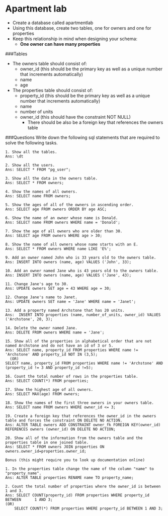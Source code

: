 # Apartment lab

- Create a database called apartmentlab 
- Using this database, create two tables, one for owners and one for properties
- Keep this relationship in mind when designing your schema:
	+ **One owner can have many properties**

###Tables

- The owners table should consist of: 
	+ owner_id (this should be the primary key as well as a unique number that increments automatically)
	+ name
	+ age
- The properties table should consist of:
	+ property_id (this should be the primary key as well as a unique number that increments automatically)
	+ name
	+ number of units
	+ owner_id (this should have the constraint NOT NULL)
		+ There should be also be a foreign key that references the owners table

###Questions
Write down the following sql statements that are required to solve the following tasks.

```    
1. Show all the tables.
Ans: \dt

2. Show all the users.
Ans: SELECT * FROM "pg_user";

3. Show all the data in the owners table.
Ans: SELECT * FROM owners;

4. Show the names of all owners.
Ans: SELECT name FROM owners;

5. Show the ages of all of the owners in ascending order.
Ans: SELECT age FROM owners ORDER BY age ASC;

6. Show the name of an owner whose name is Donald.
Ans: SELECT name FROM owners WHERE name = 'Donald';

7. Show the age of all owners who are older than 30.
Ans: SELECT age FROM owners WHERE age > 30;

8. Show the name of all owners whose name starts with an E.
Ans: SELECT * FROM owners WHERE name LIKE 'E%';

9. Add an owner named John who is 33 years old to the owners table.
Ans: INSERT INTO owners (name, age) VALUES ('John', 33);

10. Add an owner named Jane who is 43 years old to the owners table.
Ans: INSERT INTO owners (name, age) VALUES ('Jane', 43);

11. Change Jane's age to 30.
Ans: UPDATE owners SET age = 43 WHERE age = 30;

12. Change Jane's name to Janet.
Ans: UPDATE owners SET name = 'Jane' WHERE name = 'Janet';

13. Add a property named Archstone that has 20 units.
Ans:  INSERT INTO properties (name, number_of_units, owner_id) VALUES ('Archstone', 20, 3);

14. Delete the owner named Jane.
Ans: DELETE FROM owners WHERE name = 'Jane';

15. Show all of the properties in alphabetical order that are not named Archstone and do not have an id of 3 or 5.
Ans: SELECT name, property_id FROM properties WHERE name != 'Archstone' AND property_id NOT IN (3,5);
  (OR)
SELECT name, property_id FROM properties WHERE name != 'Archstone' AND (property_id != 3 AND property_id !=5);

16. Count the total number of rows in the properties table.
Ans: SELECT COUNT(*) FROM properties;

17. Show the highest age of all owners.
Ans: SELECT MAX(age) FROM owners;

18. Show the names of the first three owners in your owners table.
Ans: SELECT name FROM owners WHERE owner_id <= 3;

19. Create a foreign key that references the owner_id in the owners table and forces the constraint ON DELETE NO ACTION. 
Ans: ALTER TABLE owners ADD CONSTRAINT owner_fk FOREIGN KEY(owner_id) REFERENCES owners (owner_id) ON DELETE NO ACTION;

20. Show all of the information from the owners table and the properties table in one joined table.
Ans: SELECT * FROM owners JOIN properties ON owners.owner_id=properties.owner_id;

Bonus (this might require you to look up documentation online)

1. In the properties table change the name of the column "name" to "property_name".
Ans: ALTER TABLE properties RENAME name TO property_name;

2. Count the total number of properties where the owner_id is between 1 and 3.
Ans: SELECT COUNT(property_id) FROM properties WHERE property_id BETWEEN 	  1 AND 3;
(OR)
	SELECT COUNT(*) FROM properties WHERE property_id BETWEEN 1 AND 3;
```